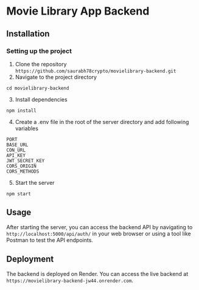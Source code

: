 # Movie Library App Backend

## Installation

### Setting up the project

1. Clone the repository
``
https://github.com/saurabh78crypto/movielibrary-backend.git
``
2. Navigate to the project directory
```
cd movielibrary-backend
```
3. Install dependencies
```
npm install
```
4. Create a .env file in the root of the server directory and add following variables
```
PORT
BASE_URL
CON_URL
API_KEY
JWT_SECRET_KEY
CORS_ORIGIN
CORS_METHODS
```
5. Start the server
```
npm start
```
## Usage

After starting the server, you can access the backend API by navigating to `http://localhost:5000/api/auth/` in your web browser or using a tool like Postman to test the API endpoints.

## Deployment

The backend is deployed on Render. You can access the live backend at `https://movielibrary-backend-jw44.onrender.com`.